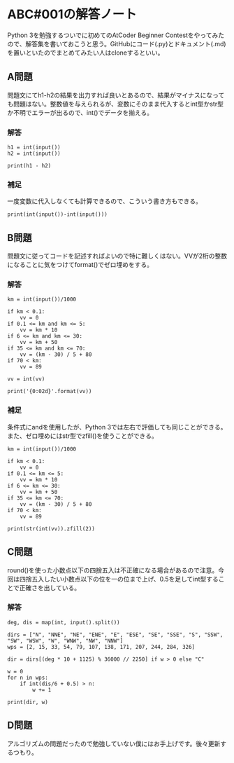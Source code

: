# ABC#001の解答ノート

Python 3を勉強するついでに初めてのAtCoder Beginner Contestをやってみたので、解答集を書いておこうと思う。GitHubにコード(.py)とドキュメント(.md)を置いといたのでまとめてみたい人はcloneするといい。

## A問題

問題文にてh1-h2の結果を出力すれば良いとあるので、結果がマイナスになっても問題はない。整数値を与えられるが、変数にそのまま代入するとint型かstr型か不明でエラーが出るので、int()でデータを揃える。

### 解答

```
h1 = int(input())
h2 = int(input())

print(h1 - h2)
```

### 補足

一度変数に代入しなくても計算できるので、こういう書き方もできる。

```
print(int(input())-int(input()))
```

## B問題

問題文に従ってコードを記述すればよいので特に難しくはない。VVが2桁の整数になることに気をつけてformat()でゼロ埋めをする。

### 解答

```
km = int(input())/1000

if km < 0.1:
    vv = 0
if 0.1 <= km and km <= 5:
    vv = km * 10
if 6 <= km and km <= 30:
    vv = km + 50
if 35 <= km and km <= 70:
    vv = (km - 30) / 5 + 80
if 70 < km:
    vv = 89

vv = int(vv)

print('{0:02d}'.format(vv))
```

### 補足

条件式にandを使用したが、Python 3では左右で評価しても同じことができる。また、ゼロ埋めにはstr型でzfill()を使うことができる。

```
km = int(input())/1000

if km < 0.1:
    vv = 0
if 0.1 <= km <= 5:
    vv = km * 10
if 6 <= km <= 30:
    vv = km + 50
if 35 <= km <= 70:
    vv = (km - 30) / 5 + 80
if 70 < km:
    vv = 89

print(str(int(vv)).zfill(2))
```

## C問題

round()を使った小数点以下の四捨五入は不正確になる場合があるので注意。今回は四捨五入したい小数点以下の位を一の位まで上げ、0.5を足してint型することで正確さを出している。

### 解答

```
deg, dis = map(int, input().split())

dirs = ["N", "NNE", "NE", "ENE", "E", "ESE", "SE", "SSE", "S", "SSW", "SW", "WSW", "W", "WNW", "NW", "NNW"]
wps = [2, 15, 33, 54, 79, 107, 138, 171, 207, 244, 284, 326]

dir = dirs[(deg * 10 + 1125) % 36000 // 2250] if w > 0 else "C"

w = 0
for n in wps:
    if int(dis/6 + 0.5) > n:
        w += 1

print(dir, w)
```

## D問題

アルゴリズムの問題だったので勉強していない僕にはお手上げです。後々更新するつもり。
